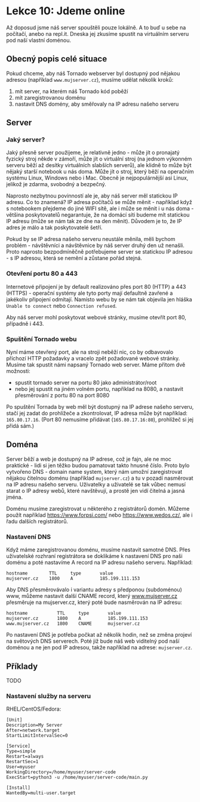 # Lekce 10: Jdeme online

Až doposud jsme náš server spouštěli pouze lokálně.
A to buď u sebe na počítačí, anebo na repl.it.
Dneska jej zkusíme spustit na virtuálním serveru pod naší vlastní doménou. 

## Obecný popis celé situace

Pokud chceme, aby náš Tornado webserver byl dostupný pod nějakou adresou (například `www.mujserver.cz`), musíme udělat několik kroků:

1. mít server, na kterém náš Tornado kód poběží
2. mít zaregistrovanou doménu
3. nastavit DNS domény, aby směřovaly na IP adresu našeho serveru

## Server

### Jaký server?

Jaký přesně server použijeme, je relativně jedno - může jít o pronajatý fyzický stroj někde v zámoří, může jít o virtuální stroj (na jednom výkonném serveru běží až desítky virtuálních slabších serverů), ale klidně to může být nějaký starší notebook u nás doma.
Může jít o stroj, který běží na operačním systému Linux, Windows nebo i Mac.
Obecně je nejpopulárnější asi Linux, jelikož je zdarma, svobodný a bezpečný.

Naprosto nezbytnou povinností ale je, aby náš server měl statickou IP adresu.
Co to znamená?
IP adresa počítačů se může měnit - například když s notebookem přejdeme do jiné WIFI sítě, ale i může se měnit i u nás doma - většina poskytovatelů negarantuje, že na domácí síti budeme mít statickou IP adresu (může se nám tak ze dne na den měnit).
Důvodem je to, že IP adres je málo a tak poskytovatelé šetří.

Pokud by se IP adresa našeho serveru neustále měnila, měli bychom problém - návštěvníci a návštěvnice by náš server druhý den už nenašli.
Proto naprosto bezpodmíněčně potřebujeme server se statickou IP adresou - s IP adresou, která se nemění a zůstane pořád stejná.

### Otevření portu 80 a 443

Internetové připojení je by default realizováno přes port 80 (HTTP) a 443 (HTTPS) - operační systémy ale tyto porty mají defaultně zavřené a jakékoliv připojení odmítají.
Namísto webu by se nám tak objevila jen hláška `Unable to connect` nebo `Connection refused`.

Aby náš server mohl poskytovat webové stránky, musíme otevřít port 80, případně i 443.

### Spuštění Tornado webu

Nyní máme otevřený port, ale na stroji neběží nic, co by odbavovalo příchozí HTTP požadavky a vracelo zpět požadované webové stránky.
Musíme tak spustit námi napsaný Tornado web server.
Máme přitom dvě možnosti:
- spustit tornado server na portu 80 jako administrátor/root
- nebo jej spustit na jiném volném portu, například na 8080, a nastavit přesměrování z portu 80 na port 8080

Po spuštění Tornada by web měl být dostupný na IP adrese našeho serveru, stačí jej zadat do prohlížeče a zkontrolovat, IP adresa může být například: `165.80.17.16`.
(Port 80 nemusíme přidávat (`165.80.17.16:80`), prohlížeč si jej přidá sám.)

## Doména

Server běží a web je dostupný na IP adrese, což je fajn, ale ne moc praktické - lidi si jen těžko budou pamatovat takto hnusné číslo.
Proto bylo vytvořeno DNS - domain name system, který nám umožní zaregistrovat nějakou čitelnou doménu (například `mujserver.cz`) a tu v pozadí nasměrovat na IP adresu našeho serveru.
Uživatelky a uživatelé se tak vůbec nemusí starat o IP adresy webů, které navštěvují, a prostě jen vidí čitelná a jasná jména.

Doménu musíme zaregistrovat u některého z registrátorů domén.
Můžeme použít například https://www.forpsi.com/ nebo https://www.wedos.cz/, ale i řadu dalších registrátorů.

### Nastavení DNS

Když máme zaregistrovanou doménu, musíme nastavit samotné DNS.
Přes uživatelské rozhraní registrátora se doklikáme k nastavení DNS pro naši doménu a poté nastavíme A record na IP adresu našeho serveru.
Například:

```
hostname        TTL     type       value
mujserver.cz	1800	A	       185.199.111.153
```

Aby DNS přesměrovávalo i variantu adresy s předponou (subdoménou) www, můžeme nastavit další CNAME record, který www.mujserver.cz přesměruje na mujserver.cz, který poté bude nasměrován na IP adresu:

```
hostname           TTL     type       value
mujserver.cz	   1800	   A	      185.199.111.153
www.mujserver.cz   1800    CNAME      mujserver.cz
```

Po nastavení DNS je potřeba počkat až několik hodin, než se změna projeví na světových DNS serverech.
Poté již bude náš web viditelný pod naší doménou a ne jen pod IP adresou, takže například na adrese: `mujserver.cz`.

## Příklady

TODO

### Nastavení služby na serveru

RHEL/CentOS/Fedora:

```
[Unit]
Description=My Server
After=network.target
StartLimitIntervalSec=0

[Service]
Type=simple
Restart=always
RestartSec=1
User=myuser
WorkingDirectory=/home/myuser/server-code
ExecStart=python3 -u /home/myuser/server-code/main.py

[Install]
WantedBy=multi-user.target
```

